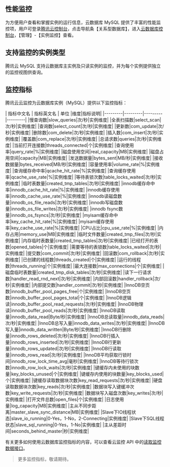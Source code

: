 ## 性能监控
为方便用户查看和掌握实例的运行信息，云数据库 MySQL 提供了丰富的性能监控项，用户可登录[腾讯云控制台][1]，点击导航条【关系型数据库】，进入[云数据库控制台][2]，【管理】-【实例监控】查看。

## 支持监控的实例类型

腾讯云 MySQL 支持云数据库主实例及只读实例的监控，并为每个实例提供独立的监控视图供查询。

## 监控指标

腾讯云云监控为云数据库实例（MySQL）提供以下监控指标：

| 指标中文名 | 指标英文名 | 单位 |维度|指标说明|
|---------|---------|---------|---------|
|慢查询数|slow_queries|次/秒|实例维度|
|全表扫描数|select_scan|次/秒|实例维度|
|查询数|select_count|次/秒|实例维度|
|更新数|com_update|次/秒|实例维度|
|删除数|com_delete|次/秒|实例维度|
|插入数|com_insert|次/秒|实例维度|
|覆盖数|com_replace|次/秒|实例维度|
|总请求数|queries|次/秒|实例维度|
|当前打开连接数|threads_connected|个|实例维度|
|查询使用率|query_rate|%|实例维度|
|磁盘使用空间|real_capacity|MB|实例维度|
|磁盘占用空间|capacity|MB|实例维度|
|发送数据量|bytes_sent|MB/秒|实例维度|
|接收数据量|bytes_received|MB/秒|实例维度|
|容量使用率|volume_rate|%|实例维度|
|查询缓存命中率|qcache_hit_rate|%|实例维度|
|查询缓存使用率|qcache_use_rate|%|实例维度|
|等待表锁次数|table_locks_waited|次/秒|实例维度|
|临时表数量|created_tmp_tables|次/秒|实例维度|
|innodb缓存命中率|innodb_cache_hit_rate|%|实例维度|
|innodb缓存使用率|innodb_cache_use_rate|%|实例维度|
|innodb读磁盘数量|innodb_os_file_reads|次/秒|实例维度|
|innodb写磁盘数量|innodb_os_file_writes|次/秒|实例维度|
|innodb fsync数量|innodb_os_fsyncs|次/秒|实例维度|
|myisam缓存命中率|key_cache_hit_rate|%|实例维度|
|myisam缓存使用率|key_cache_use_rate|%|实例维度|
|CPU占比|cpu_use_rate|%|实例维度|
|内存占用|memory_use|MB|实例维度|
|临时文件数量|created_tmp_files|次/秒|实例维度|
|内存临时表数量|created_tmp_tables|次/秒|实例维度|
|已经打开的表数|opened_tables|个|实例维度|
|需要等待的表锁数|table_locks_waited|次/秒|实例维度|
|提交数|com_commit|次/秒|实例维度|
|回滚数|com_rollback|次/秒|实例维度|
|已创建的线程数|threads_created|个|实例维度|
|运行的线程数|threads_running|个|实例维度|
|最大连接数|max_connections|个|实例维度|
|磁盘临时表数量|created_tmp_disk_tables|次/秒|实例维度|
|读下一行请求数|handler_read_rnd_next|次/秒|实例维度|
|内部回滚数|handler_rollback|次/秒|实例维度|
|内部提交数|handler_commit|次/秒|实例维度|
|InnoDB空页数|innodb_buffer_pool_pages_free|个|实例维度|
|InnoDB空页数|innodb_buffer_pool_pages_total|个|实例维度|
|InnoDB逻辑读|innodb_buffer_pool_read_requests|次/秒|实例维度|
|InnoDB物理读|innodb_buffer_pool_reads|次/秒|实例维度|
|InnoDB读取量|innodb_data_read|Byte/秒|实例维度|
|InnoDB总读取量|innodb_data_reads|次/秒|实例维度|
|InnoDB总写入量|innodb_data_writes|次/秒|实例维度|
|InnoDB写入量|innodb_data_written|Byte/秒|实例维度|
|InnoDB行删除量|innodb_rows_deleted|次/秒|实例维度| 
|InnoDB行插入量|innodb_rows_inserted|次/秒|实例维度|
|InnoDB行更新量|innodb_rows_updated|次/秒|实例维度|
|InnoDB行读取量|innodb_rows_read|次/秒|实例维度|
|InnoDB平均获取行锁时间|innodb_row_lock_time_avg|毫秒|实例维度|
|InnoDB等待行锁次数|innodb_row_lock_waits|次/秒|实例维度|
|键缓存内未使用的块数量|key_blocks_unused|个|实例维度|
|键缓存内使用的块数量|key_blocks_used|个|实例维度|
|键缓存读取数据块次数|key_read_requests|次/秒|实例维度|
|硬盘读取数据块次数|key_reads|次/秒|实例维度|
|数据块写入键缓冲次数|key_write_requests|次/秒|实例维度|
|数据块写入磁盘次数|key_writes|次/秒|实例维度|
|打开文件总数|open_files|个|实例维度|
|日志使用量|log_capacity|MB|实例维度|
|主从不同步距离|master_slave_sync_distance|MB|实例维度|
|Slave下IO线程状态|slave_io_running|0-Yes，1-No，2-Connecting|实例维度|
|Slave下SQL线程状态|slave_sql_running|0-Yes，1-No|实例维度|
|主从差距时间|seconds_behind_master|秒|实例维度|


有关更多如何使用云数据库监控指标的内容，可以查看云监控 API 中的[读取监控数据接口](https://www.qcloud.com/doc/api/405/4667)。

> 更多监控指标，敬请期待。

[1]:	https://console.qcloud.com/
[2]:	https://console.qcloud.com/cdb/ "云数据库控制台"
